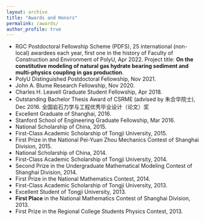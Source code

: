 ```yaml
---
layout: archive
title: "Awards and Honors"
permalink: /awards/
author_profile: true
---
```


- RGC Postdoctoral Fellowship Scheme (PDFS), 25 international (non-local) awardees each year, first one in the history of Faculty of Construction and Environment of PolyU, Apr 2022. Project title: **On the constitutive modeling of natural gas hydrate bearing sediment and multi-physics coupling in gas production**.
- PolyU Distinguished Postdoctoral Fellowship, Nov 2021.
- John A. Blume Research Fellowship, Nov 2020.
- Charles H. Leavell Graduate Student Fellowship, Apr 2018.
- Outstanding Bachelor Thesis Award of CSRME (advised by 朱合华院士), Dec 2016. 全国岩石力学与工程优秀毕业设计（论文）奖
- Excellent Graduate of Shanghai, 2016.
- Stanford School of Engineering Graduate Fellowship, Mar 2016.
- National Scholarship of China, 2015.
- First-Class Academic Scholarship of Tongji University, 2015.
- First Prize in the National Pei-Yuan Zhou Mechanics Contest of Shanghai Division, 2015.
- National Scholarship of China, 2014.
- First-Class Academic Scholarship of Tongji University, 2014.
- Second Prize in the Undergraduate Mathematical Modeling Contest of Shanghai Division, 2014.
- First Prize in the National Mathematics Contest, 2014.
- First-Class Academic Scholarship of Tongji University, 2013.
- Excellent Student of Tongji University, 2013.
- **First Place** in the National Mathematics Contest of Shanghai Division, 2013.
- First Prize in the Regional College Students Physics Contest, 2013.


